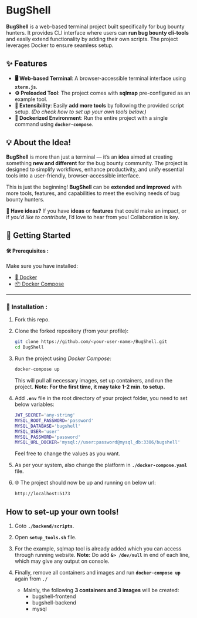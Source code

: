 # BugShell  

**BugShell** is a web-based terminal project built specifically for bug bounty hunters. It provides  CLI interface where users can **run  bug bounty cli-tools** and easily extend functionality by adding their own scripts. The project leverages Docker to ensure seamless setup.

## **✨** Features  
- **🖥️ Web-based Terminal**: A browser-accessible terminal interface using **`xterm.js`**.  
- **⚙️ Preloaded Tool**: The project comes with **sqlmap** pre-configured as an example tool.  
- **🔧 Extensibility**: Easily **add more tools** by following the provided script setup. *(Do check how to set up your own tools below.)*
- **🐳 Dockerized Environment**: Run the entire project with a single command using **`docker-compose`**.  


## 💡 About the Idea!

**BugShell** is more than just a terminal — it’s an **idea** aimed at creating something **new and different** for the bug bounty community. The project is designed to simplify workflows, enhance productivity, and unify essential tools into a user-friendly, browser-accessible interface.

This is just the beginning! **BugShell** can be **extended and improved** with more tools, features, and capabilities to meet the evolving needs of bug bounty hunters.

**📢 Have ideas?**
If you have **ideas** or **features** that could make an impact, or if _you’d like to contribute_, I’d love to hear from you! Collaboration is key.

## 🚀 Getting Started  

#### 🛠️ Prerequisites  :
Make sure you have installed:  
- [🐳 Docker](https://www.docker.com/)  
- [📦 Docker Compose](https://docs.docker.com/compose/)  
---

### 🔧 Installation  :

1. Fork this repo.
2. Clone the forked repository (from your profile):  
	```bash
	git clone https://github.com/<your-user-name>/BugShell.git
	cd BugShell
	```

3. Run the project using *Docker Compose:*
	```bash
	docker-compose up
	```
	This will pull all necessary images, set up containers, and run the project.
	**Note: For the first time, it may take 1-2 min. to setup.**
	
4. Add **`.env`** file in the root directory of your project folder, you need to set below variables:
	```bash
	JWT_SECRET='any-string'
	MYSQL_ROOT_PASSWORD='password'
	MYSQL_DATABASE='bugshell'
	MYSQL_USER='user'
	MYSQL_PASSWORD='password'
	MYSQL_URL_DOCKER='mysql://user:password@mysql_db:3306/bugshell'
	```
	Feel free to change the values as you want.
	
5. As per your system, also change the platform in **`./docker-compose.yaml`** file.

6. 🌐 The project should now be up and running on below url:
	```link
	http://localhost:5173
	```

## How to set-up your own tools!

 1. Goto **`./backend/scripts`**.
 
 2. Open **`setup_tools.sh`** file.

 3. For the example, sqlmap tool is already added which you can access through running website.
	**Note:** Do add **`&> /dev/null`** in end of each line, which may give any output on console.

 4. Finally, remove all containers and images and run **`docker-compose up`** again from **`./`**
	- Mainly, the following **3 containers and 3 images** will be created:
		 - bugshell-frontend
		 - bugshell-backend
		 - mysql
